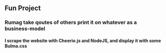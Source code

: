 ## Fun Project
### Rumag take qoutes of others print it on whatever as a business-model
#### I scrape the website with Cheerio.js and NodeJS, and display it with some Bulma.css